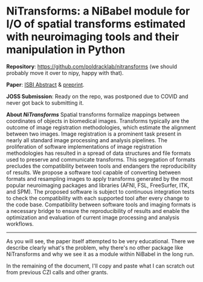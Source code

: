 
# NiTransforms: a NiBabel module for I/O of spatial transforms estimated with neuroimaging tools and their manipulation in Python

**Repository**: https://github.com/poldracklab/nitransforms (we should probably move it over to nipy, happy with that).

**Paper**: [ISBI Abstract](https://doi.org/10.1109/ISBI45749.2020.9098466) & [preprint](https://doi.org/10.31219/osf.io/8aq7b).

**JOSS Submission**: Ready on the repo, was postponed due to COVID and never got back to submitting it.


**About *NiTransforms***
Spatial transforms formalize mappings between coordinates of objects in biomedical images. Transforms typically are the outcome of image registration methodologies, which estimate the alignment between two images. Image registration is a prominent task present in nearly all standard image processing and analysis pipelines. The proliferation of software implementations of image registration methodologies has resulted in a spread of data structures and file formats used to preserve and communicate transforms. This segregation of formats precludes the compatibility between tools and endangers the reproducibility of results. We propose a software tool capable of converting between formats and resampling images to apply transforms generated by the most popular neuroimaging packages and libraries (AFNI, FSL, FreeSurfer, ITK, and SPM). The proposed software is subject to continuous integration tests to check the compatibility with each supported tool after every change to the code base. Compatibility between software tools and imaging formats is a necessary bridge to ensure the reproducibility of results and enable the optimization and evaluation of current image processing and analysis workflows.

---

As you will see, the paper itself attempted to be very educational. There we describe clearly what's the problem, why there's no other package like NiTransforms and why we see it as a module within NiBabel in the long run.

In the remaining of the document, I'll copy and paste what I can scratch out from previous CZI calls and other grants.

